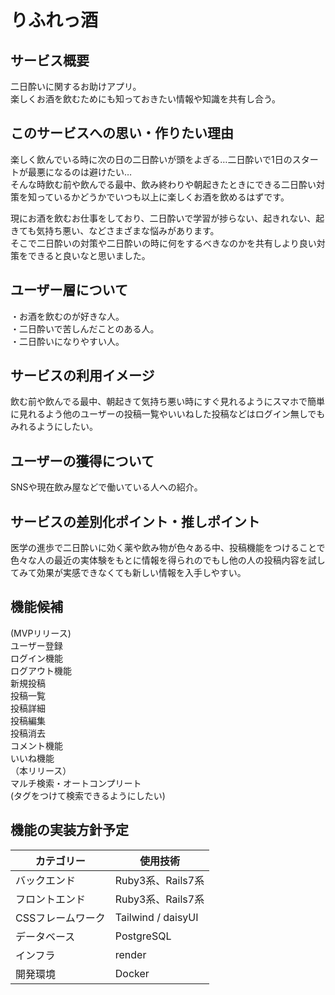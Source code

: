 # りふれっ酒

## サービス概要
二日酔いに関するお助けアプリ。  
楽しくお酒を飲むためにも知っておきたい情報や知識を共有し合う。

## このサービスへの思い・作りたい理由
楽しく飲んでいる時に次の日の二日酔いが頭をよぎる…二日酔いで1日のスタートが最悪になるのは避けたい…  
そんな時飲む前や飲んでる最中、飲み終わりや朝起きたときにできる二日酔い対策を知っているかどうかでいつも以上に楽しくお酒を飲めるはずです。

現にお酒を飲むお仕事をしており、二日酔いで学習が捗らない、起きれない、起きても気持ち悪い、などさまざまな悩みがあります。  
そこで二日酔いの対策や二日酔いの時に何をするべきなのかを共有しより良い対策をできると良いなと思いました。

## ユーザー層について
・お酒を飲むのが好きな人。  
・二日酔いで苦しんだことのある人。  
・二日酔いになりやすい人。  

## サービスの利用イメージ
飲む前や飲んでる最中、朝起きて気持ち悪い時にすぐ見れるようにスマホで簡単に見れるよう他のユーザーの投稿一覧やいいねした投稿などはログイン無しでもみれるようにしたい。  

## ユーザーの獲得について
SNSや現在飲み屋などで働いている人への紹介。  

## サービスの差別化ポイント・推しポイント
医学の進歩で二日酔いに効く薬や飲み物が色々ある中、投稿機能をつけることで色々な人の最近の実体験をもとに情報を得られのでもし他の人の投稿内容を試してみて効果が実感できなくても新しい情報を入手しやすい。  

## 機能候補  
(MVPリリース)  
ユーザー登録  
ログイン機能  
ログアウト機能  
新規投稿  
投稿一覧  
投稿詳細  
投稿編集  
投稿消去  
コメント機能  
いいね機能  
（本リリース）  
マルチ検索・オートコンプリート  
(タグをつけて検索できるようにしたい)

## 機能の実装方針予定  
| カテゴリー | 使用技術 |
----|---- 
| バックエンド | Ruby3系、Rails7系 |  
| フロントエンド | Ruby3系、Rails7系 |  
| CSSフレームワーク | Tailwind / daisyUI |  
| データベース | PostgreSQL |  
| インフラ | render |  
| 開発環境 | Docker |  
